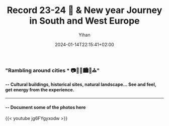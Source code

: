 ﻿---
title: "Record 23-24 🎄 & New year Journey in South and West Europe"
date: 2024-01-14T22:15:41+02:00
hidemeta: true
draft: false
author: ["Yihan"]
keywords: 
- Travelling
- City
tags:
- City 🏘️

description: ""
showToc: true
TocOpen: true
showbreadcrumbs: true
disableShare: true
weight: 320
cover:
    image: "plogs/2324eutrip/2324eutripcover.jpg"
    caption: "✈️🚌🚇🚉🚄🚶🏻‍🚶🏻‍🚶🏻‍"
    alt: ""
    relative: false
---
### "Rambling around cities * 📷🌄🌅🏙️🌉⛪️"
#### -- Cultural buildings, historical sites, natural landscape... See and feel, get energy from the experience. 
----------------

#### -- Document some of the photos here

{{< youtube jg6FYgyxodw >}}
